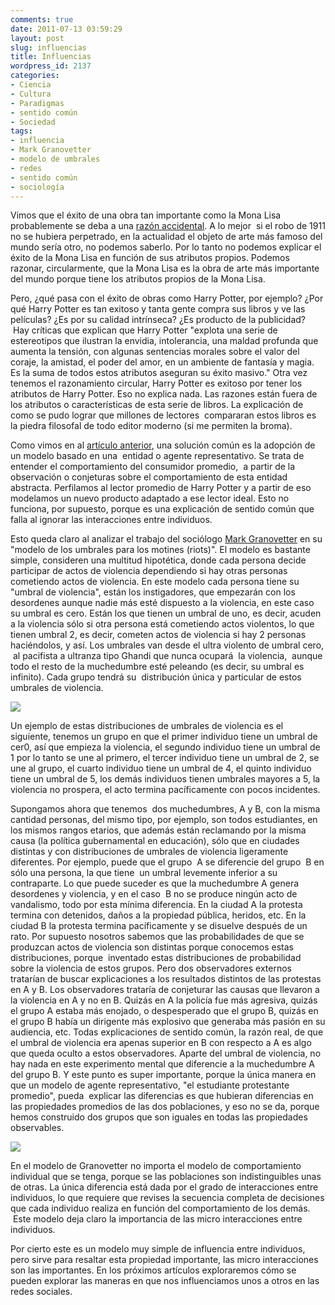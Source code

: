 ```yaml
---
comments: true
date: 2011-07-13 03:59:29
layout: post
slug: influencias
title: Influencias
wordpress_id: 2137
categories:
- Ciencia
- Cultura
- Paradigmas
- sentido común
- Sociedad
tags:
- influencia
- Mark Granovetter
- modelo de umbrales
- redes
- sentido común
- sociología
---
```


Vimos que el éxito de una obra tan importante como la Mona Lisa probablemente se deba a una [razón accidental](http://www.lnds.net/blog/2011/07/razonamiento-circular.html). A lo mejor  si el robo de 1911 no se hubiera perpetrado, en la actualidad el objeto de arte más famoso del mundo sería otro, no podemos saberlo. Por lo tanto no podemos explicar el éxito de la Mona Lisa en función de sus atributos propios. Podemos razonar, circularmente, que la Mona Lisa es la obra de arte más importante del mundo porque tiene los atributos propios de la Mona Lisa.

Pero, ¿qué pasa con el éxito de obras como Harry Potter, por ejemplo? ¿Por qué Harry Potter es tan exitoso y tanta gente compra sus libros y ve las películas? ¿Es por su calidad intrínseca? ¿Es producto de la publicidad?  Hay críticas que explican que Harry Potter "explota una serie de estereotipos que ilustran la envidia, intolerancia, una maldad profunda que aumenta la tensión, con algunas sentencias morales sobre el valor del coraje, la amistad, el poder del amor, en un ambiente de fantasía y magia. Es la suma de todos estos atributos aseguran su éxito masivo." Otra vez tenemos el razonamiento circular, Harry Potter es exitoso por tener los atributos de Harry Potter. Eso no explica nada. Las razones están fuera de los atributos o características de esta serie de libros. La explicación de como se pudo lograr que millones de lectores  compararan estos libros es la piedra filosofal de todo editor moderno (si me permiten la broma).

Como vimos en al [artículo anterior](http://www.lnds.net/blog/2011/07/razonamiento-circular.html), una solución común es la adopción de un modelo basado en una  entidad o agente representativo. Se trata de entender el comportamiento del consumidor promedio,  a partir de la observación o conjeturas sobre el comportamiento de esta entidad abstracta. Perfilamos al lector promedio de Harry Potter y a partir de eso modelamos un nuevo producto adaptado a ese lector ideal. Esto no funciona, por supuesto, porque es una explicación de sentido común que falla al ignorar las interacciones entre individuos.

Esto queda claro al analizar el trabajo del sociólogo [Mark Granovetter](http://en.wikipedia.org/wiki/Mark_Granovetter) en su "modelo de los umbrales para los motines (riots)". El modelo es bastante simple, consideren una multitud hipotética, donde cada persona decide participar de actos de violencia dependiendo si hay otras personas cometiendo actos de violencia. En este modelo cada persona tiene su "umbral de violencia", están los instigadores, que empezarán con los desordenes aunque nadie más esté dispuesto a la violencia, en este caso su umbral es cero. Están los que tienen un umbral de uno, es decir, acuden a la violencia sólo si otra persona está cometiendo actos violentos, lo que tienen umbral 2, es decir, cometen actos de violencia si hay 2 personas haciéndolos, y así. Los umbrales van desde el ultra violento de umbral cero,  al pacifista a ultranza tipo Ghandi que nunca ocupará  la violencia,  aunque todo el resto de la muchedumbre esté peleando (es decir, su umbral es infinito). Cada grupo tendrá su  distribución única y particular de estos umbrales de violencia.

[![](http://www.lnds.net/blog/wp-content/uploads/2011/07/mayofrances-300x212.jpg)](http://www.lnds.net/blog/wp-content/uploads/2011/07/mayofrances.jpg)

Un ejemplo de estas distribuciones de umbrales de violencia es el siguiente, tenemos un grupo en que el primer individuo tiene un umbral de cer0, así que empieza la violencia, el segundo individuo tiene un umbral de 1 por lo tanto se une al primero, el tercer individuo tiene un umbral de 2, se une al grupo, el cuarto individuo tiene un umbral de 4, el quinto individuo tiene un umbral de 5, los demás individuos tienen umbrales mayores a 5, la violencia no prospera, el acto termina pacíficamente con pocos incidentes.

Supongamos ahora que tenemos  dos muchedumbres, A y B, con la misma cantidad personas, del mismo tipo, por ejemplo, son todos estudiantes, en los mismos rangos etarios, que además están reclamando por la misma causa (la política gubernamental en educación), sólo que en ciudades distintas y con distribuciones de umbrales de violencia ligeramente diferentes. Por ejemplo, puede que el grupo  A se diferencie del grupo  B en sólo una persona, la que tiene  un umbral levemente inferior a su contraparte. Lo que puede suceder es que la muchedumbre A genera desordenes y violencia, y en el caso  B no se produce ningún acto de vandalismo, todo por esta mínima diferencia. En la ciudad A la protesta termina con detenidos, daños a la propiedad pública, heridos, etc. En la ciudad B la protesta termina pacíficamente y se disuelve después de un rato. Por supuesto nosotros sabemos que las probabilidades de que se produzcan actos de violencia son distintas porque conocemos estas distribuciones, porque  inventado estas distribuciones de probabilidad sobre la violencia de estos grupos. Pero dos observadores externos tratarían de buscar explicaciones a los resultados distintos de las protestas en A y B. Los observadores trataría de conjeturar las causas que llevaron a la violencia en A y no en B. Quizás en A la policía fue más agresiva, quizás el grupo A estaba más enojado, o despesperado que el grupo B, quizás en el grupo B había un dirigente más explosivo que generaba más pasión en su audiencia, etc. Todas explicaciones de sentido común, la razón real, de que el umbral de violencia era apenas superior en B con respecto a A es algo que queda oculto a estos observadores. Aparte del umbral de violencia, no hay nada en este experimento mental que diferencie a la muchedumbre A del grupo B. Y este punto es super importante, porque la única manera en que un modelo de agente representativo, "el estudiante protestante promedio", pueda  explicar las diferencias es que hubieran diferencias en las propiedades promedios de las dos poblaciones, y eso no se da, porque hemos construido dos grupos que son iguales en todas las propiedades observables.

[![](http://www.lnds.net/blog/wp-content/uploads/2011/07/violencia-300x175.jpg)](http://www.lnds.net/blog/wp-content/uploads/2011/07/violencia.jpg)

En el modelo de Granovetter no importa el modelo de comportamiento individual que se tenga, porque se las poblaciones son indistinguibles unas de otras. La única diferencia está dada por el grado de interacciones entre individuos, lo que requiere que revises la secuencia completa de decisiones que cada individuo realiza en función del comportamiento de los demás.  Este modelo deja claro la importancia de las micro interacciones entre individuos.

Por cierto este es un modelo muy simple de influencia entre individuos, pero sirve para resaltar esta propiedad importante, las micro interacciones son las importantes. En los próximos artículos exploraremos cómo se pueden explorar las maneras en que nos influenciamos unos a otros en las redes sociales.
